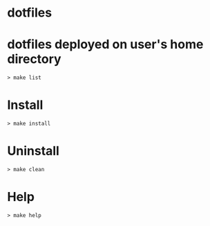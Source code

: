 # dotfiles

# dotfiles deployed on user's home directory

```
> make list
```

# Install

```
> make install
```

# Uninstall

```
> make clean
```

# Help

```
> make help
```
